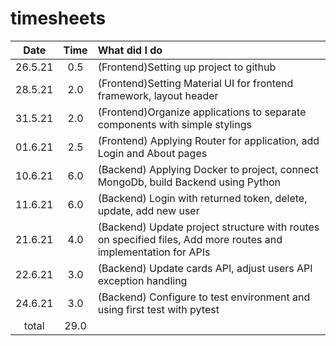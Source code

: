 # timesheets

|  Date   | Time | What did I do                                                                                                  |
| :-----: | :--: | :------------------------------------------------------------------------------------------------------------- |
| 26.5.21 | 0.5  | (Frontend)Setting up project to github                                                                         |
| 28.5.21 | 2.0  | (Frontend)Setting Material UI for frontend framework, layout header                                            |
| 31.5.21 | 2.0  | (Frontend)Organize applications to separate components with simple stylings                                    |
| 01.6.21 | 2.5  | (Frontend) Applying Router for application, add Login and About pages                                          |
| 10.6.21 | 6.0  | (Backend) Applying Docker to project, connect MongoDb, build Backend using Python                              |
| 11.6.21 | 6.0  | (Backend) Login with returned token, delete, update, add new user                                              |
| 21.6.21 | 4.0  | (Backend) Update project structure with routes on specified files, Add more routes and implementation for APIs |
| 22.6.21 | 3.0  | (Backend) Update cards API, adjust users API exception handling                                                |
| 24.6.21 | 3.0  | (Backend) Configure to test environment and using first test with pytest                                       |
|  total  | 29.0 |                                                                                                                |
